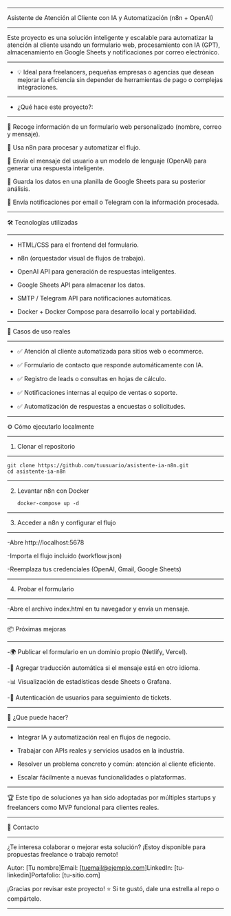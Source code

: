 

----------------------------------------------------------------------------------------------------------------------------------------------------------------------------------------------------------------------------

Asistente de Atención al Cliente con IA y Automatización (n8n + OpenAI)

----------------------------------------------------------------------------------------------------------------------------------------------------------------------------------------------------------------------------


Este proyecto es una solución inteligente y escalable para automatizar la atención al cliente usando un formulario web, procesamiento con IA (GPT), almacenamiento en Google Sheets y notificaciones por correo electrónico.


----------------------------------------------------------------------------------------------------------------------------------------------------------------------------------------------------------------------------
- 💡 Ideal para freelancers, pequeñas empresas o agencias que desean mejorar la eficiencia sin depender de herramientas de pago o complejas integraciones.

----------------------------------------------------------------------------------------------------------------------------------------------------------------------------------------------------------------------------
- ¿Qué hace este proyecto?:

----------------------------------------------------------------------------------------------------------------------------------------------------------------------------------------------------------------------------
🔹 Recoge información de un formulario web personalizado (nombre, correo y mensaje).

🔹 Usa n8n para procesar y automatizar el flujo.

🔹 Envía el mensaje del usuario a un modelo de lenguaje (OpenAI) para generar una respuesta inteligente.

🔹 Guarda los datos en una planilla de Google Sheets para su posterior análisis.

🔹 Envía notificaciones por email o Telegram con la información procesada.


----------------------------------------------------------------------------------------------------------------------------------------------------------------------------------------------------------------------------
🛠️ Tecnologías utilizadas

----------------------------------------------------------------------------------------------------------------------------------------------------------------------------------------------------------------------------
- HTML/CSS para el frontend del formulario.

- n8n (orquestador visual de flujos de trabajo).

- OpenAI API para generación de respuestas inteligentes.

- Google Sheets API para almacenar los datos.

- SMTP / Telegram API para notificaciones automáticas.

- Docker + Docker Compose para desarrollo local y portabilidad.

----------------------------------------------------------------------------------------------------------------------------------------------------------------------------------------------------------------------------
🎯 Casos de uso reales

----------------------------------------------------------------------------------------------------------------------------------------------------------------------------------------------------------------------------
- ✅ Atención al cliente automatizada para sitios web o ecommerce.

- ✅ Formulario de contacto que responde automáticamente con IA.

- ✅ Registro de leads o consultas en hojas de cálculo.

- ✅ Notificaciones internas al equipo de ventas o soporte.

- ✅ Automatización de respuestas a encuestas o solicitudes.

----------------------------------------------------------------------------------------------------------------------------------------------------------------------------------------------------------------------------
⚙️ Cómo ejecutarlo localmente

----------------------------------------------------------------------------------------------------------------------------------------------------------------------------------------------------------------------------
1.  Clonar el repositorio

----------------------------------------------------------------------------------------------------------------------------------------------------------------------------------------------------------------------------
    git clone https://github.com/tuusuario/asistente-ia-n8n.git
    cd asistente-ia-n8n

----------------------------------------------------------------------------------------------------------------------------------------------------------------------------------------------------------------------------
2.  Levantar n8n con Docker

        docker-compose up -d

----------------------------------------------------------------------------------------------------------------------------------------------------------------------------------------------------------------------------
3. Acceder a n8n y configurar el flujo

---------------------------------------------------------------------------------------------------------------------------------------------------------------------------------------------------------------------------
-Abre http://localhost:5678

-Importa el flujo incluido (workflow.json)

-Reemplaza tus credenciales (OpenAI, Gmail, Google Sheets)

----------------------------------------------------------------------------------------------------------------------------------------------------------------------------------------------------------------------------
4.  Probar el formulario

---------------------------------------------------------------------------------------------------------------------------------------------------------------------------------------------------------------------------
-Abre el archivo index.html en tu navegador y envía un mensaje.

----------------------------------------------------------------------------------------------------------------------------------------------------------------------------------------------------------------------------
📦 Próximas mejoras

----------------------------------------------------------------------------------------------------------------------------------------------------------------------------------------------------------------------------
-🌍 Publicar el formulario en un dominio propio (Netlify, Vercel).

-💬 Agregar traducción automática si el mensaje está en otro idioma.

-📊 Visualización de estadísticas desde Sheets o Grafana.

-🔐 Autenticación de usuarios para seguimiento de tickets.

----------------------------------------------------------------------------------------------------------------------------------------------------------------------------------------------------------------------------
💼 ¿Que puede hacer?

----------------------------------------------------------------------------------------------------------------------------------------------------------------------------------------------------------------------------

- Integrar IA y automatización real en flujos de negocio.

- Trabajar con APIs reales y servicios usados en la industria.

- Resolver un problema concreto y común: atención al cliente eficiente.

- Escalar fácilmente a nuevas funcionalidades o plataformas.

----------------------------------------------------------------------------------------------------------------------------------------------------------------------------------------------------------------------------
🏆 Este tipo de soluciones ya han sido adoptadas por múltiples startups y freelancers como MVP funcional para clientes reales.

----------------------------------------------------------------------------------------------------------------------------------------------------------------------------------------------------------------------------
📩 Contacto

----------------------------------------------------------------------------------------------------------------------------------------------------------------------------------------------------------------------------

¿Te interesa colaborar o mejorar esta solución? ¡Estoy disponible para propuestas freelance o trabajo remoto!

Autor: [Tu nombre]Email: [tuemail@ejemplo.com]LinkedIn: [tu-linkedin]Portafolio: [tu-sitio.com]

¡Gracias por revisar este proyecto! ⭐ Si te gustó, dale una estrella al repo o compártelo.

----------------------------------------------------------------------------------------------------------------------------------------------------------------------------------------------------------------------------
